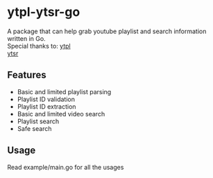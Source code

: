 # ytpl-ytsr-go
A package that can help grab youtube playlist and search information written in Go.  
Special thanks to: 
[ytpl](https://github.com/distubejs/ytpl)  
[ytsr](https://github.com/distubejs/ytsr)  
## Features
- Basic and limited playlist parsing
- Playlist ID validation
- Playlist ID extraction
- Basic and limited video search
- Playlist search
- Safe search
## Usage
Read example/main.go for all the usages